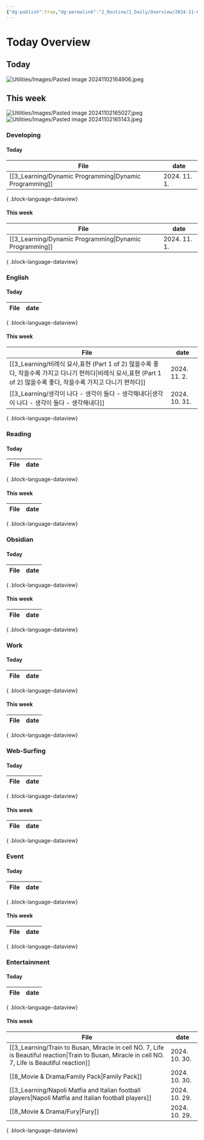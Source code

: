 ```yaml
---
{"dg-publish":true,"dg-permalink":"2_Routine/1_Daily/Overview/2024-11-01","created-date":"2024-11-01 11:55:51 pm","date":"2024-11-01","type":"daily-overview","tags":["daily-overview"],"aliases":null,"permalink":"/2_Routine/1_Daily/Overview/2024-11-01/","dgPassFrontmatter":true,"noteIcon":"1"}
---
```



# Today Overview
## Today
![Utilities/Images/Pasted image 20241102164906.jpeg](/img/user/Utilities/Images/Pasted%20image%2020241102164906.jpeg)
## This week
![Utilities/Images/Pasted image 20241102165027.jpeg](/img/user/Utilities/Images/Pasted%20image%2020241102165027.jpeg)
![Utilities/Images/Pasted image 20241102165143.jpeg](/img/user/Utilities/Images/Pasted%20image%2020241102165143.jpeg)

### Developing 
#### Today
| File                                                       | date         |
| ---------------------------------------------------------- | ------------ |
| [[3_Learning/Dynamic Programming\|Dynamic Programming]] | 2024. 11. 1. |

{ .block-language-dataview}
#### This week
| File                                                       | date         |
| ---------------------------------------------------------- | ------------ |
| [[3_Learning/Dynamic Programming\|Dynamic Programming]] | 2024. 11. 1. |

{ .block-language-dataview}

### English 
#### Today
| File | date |
| ---- | ---- |

{ .block-language-dataview}
#### This week
| File                                                                                                                   | date          |
| ---------------------------------------------------------------------------------------------------------------------- | ------------- |
| [[3_Learning/비례식 묘사,표현 (Part 1 of 2) 많을수록 좋다, 작을수록 가지고 다니기 편하다\|비례식 묘사,표현 (Part 1 of 2) 많을수록 좋다, 작을수록 가지고 다니기 편하다]] | 2024. 11. 2.  |
| [[3_Learning/생각이 나다 - 생각이 들다 - 생각해내다\|생각이 나다 - 생각이 들다 - 생각해내다]]                                                     | 2024. 10. 31. |

{ .block-language-dataview}

### Reading 
#### Today
| File | date |
| ---- | ---- |

{ .block-language-dataview}
#### This week
| File | date |
| ---- | ---- |

{ .block-language-dataview}

### Obsidian 
#### Today
| File | date |
| ---- | ---- |

{ .block-language-dataview}
#### This week
| File | date |
| ---- | ---- |

{ .block-language-dataview}

### Work
#### Today
| File | date |
| ---- | ---- |

{ .block-language-dataview}
#### This week
| File | date |
| ---- | ---- |

{ .block-language-dataview}

### Web-Surfing 
#### Today
| File | date |
| ---- | ---- |

{ .block-language-dataview}
#### This week
| File | date |
| ---- | ---- |

{ .block-language-dataview}

### Event 
#### Today
| File | date |
| ---- | ---- |

{ .block-language-dataview}
#### This week
| File | date |
| ---- | ---- |

{ .block-language-dataview}

### Entertainment 
#### Today
| File | date |
| ---- | ---- |

{ .block-language-dataview}
#### This week
| File                                                                                                                                                   | date          |
| ------------------------------------------------------------------------------------------------------------------------------------------------------ | ------------- |
| [[3_Learning/Train to Busan, Miracle in cell NO. 7, Life is Beautiful reaction\|Train to Busan, Miracle in cell NO. 7, Life is Beautiful reaction]] | 2024. 10. 30. |
| [[8_Movie & Drama/Family Pack\|Family Pack]]                                                                                                        | 2024. 10. 30. |
| [[3_Learning/Napoli Matfia and Italian football players\|Napoli Matfia and Italian football players]]                                               | 2024. 10. 29. |
| [[8_Movie & Drama/Fury\|Fury]]                                                                                                                      | 2024. 10. 29. |

{ .block-language-dataview}